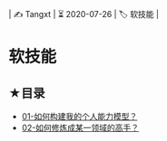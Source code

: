 | ✍️ Tangxt | ⏳ 2020-07-26 | 🏷️ 软技能 |

# 软技能

## ★目录

- [01-如何构建我的个人能力模型？](./2020-07-26-12-09-51.html)
- [02-如何修炼成某一领域的高手？](./2020-07-26-12-56-29.html)